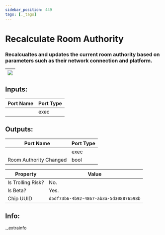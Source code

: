 ```yaml
---
sidebar_position: 449
tags: [._tags]
---
```


# Recalculate Room Authority


### Recalcualtes and updates the current room authority based on parameters such as their network connection and platform.

| ![](https://images-ext-2.discordapp.net/external/MPmIaQzlEPmgGWlgi-WxBBXt0Bjv_zWPkg1y1f_sy3s/https/www.recroomcircuits.com/image/circuit/absolute-value?width=206&height=108) |
|-----|

## Inputs:
| Port Name | Port Type |
|-----------|-----------|
|  | exec |

## Outputs:
| Port Name | Port Type |
|-----------|-----------|
|  | exec |
| Room Authority Changed | bool | 

| Property  | Value |
|-------------------|-----------|
| Is Trolling Risk? | No. |
| Is Beta? | Yes. |
| Chip UUID | `d5df73b6-4b92-4867-ab3a-5d308876598b` |

## Info:
._extrainfo